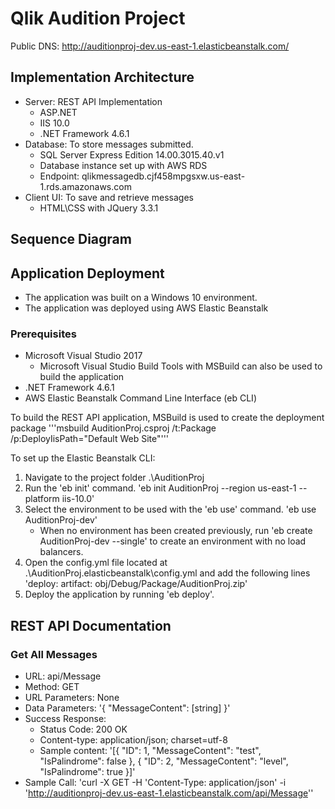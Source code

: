 # Qlik Audition Project

Public DNS: http://auditionproj-dev.us-east-1.elasticbeanstalk.com/

## Implementation Architecture

* Server: REST API Implementation
    - ASP.NET 
    - IIS 10.0
    - .NET Framework 4.6.1
* Database: To store messages submitted.
    - SQL Server Express Edition 14.00.3015.40.v1
    - Database instance set up with AWS RDS
    - Endpoint: qlikmessagedb.cjf458mpgsxw.us-east-1.rds.amazonaws.com
* Client UI: To save and retrieve messages
    - HTML\CSS with JQuery 3.3.1

## Sequence Diagram

## Application Deployment

* The application was built on a Windows 10 environment.
* The application was deployed using AWS Elastic Beanstalk

### Prerequisites
* Microsoft Visual Studio 2017
    - Microsoft Visual Studio Build Tools with MSBuild can also be used to build the application
* .NET Framework 4.6.1
* AWS Elastic Beanstalk Command Line Interface (eb CLI)

To build the REST API application, MSBuild is used to create the deployment package
'''msbuild AuditionProj.csproj /t:Package /p:DeployIisPath="Default Web Site"'''

To set up the Elastic Beanstalk CLI:
1. Navigate to the project folder .\AuditionProj
2. Run the 'eb init' command.
'eb init AuditionProj --region us-east-1 --platform iis-10.0'
3. Select the environment to be used with the 'eb use' command.
'eb use AuditionProj-dev'
    - When no environment has been created previously, run 'eb create AuditionProj-dev --single' to create an environment with no load balancers.
4. Open the config.yml file located at .\AuditionProj\.elasticbeanstalk\config.yml and add the following lines
'deploy:
  artifact: obj/Debug/Package/AuditionProj.zip'
5. Deploy the application by running 'eb deploy'.

## REST API Documentation

### Get All Messages
* URL: api/Message
* Method: GET
* URL Parameters: None
* Data Parameters:
    '{
        "MessageContent": [string]
    }'
* Success Response:
    - Status Code: 200 OK
    - Content-type: application/json; charset=utf-8
    - Sample content:
        '[{
            "ID": 1,
            "MessageContent": "test",
            "IsPalindrome": false
        },
        {
            "ID": 2,
            "MessageContent": "level",
            "IsPalindrome": true
        }]'
* Sample Call: 
    'curl -X GET -H 'Content-Type: application/json' -i 'http://auditionproj-dev.us-east-1.elasticbeanstalk.com/api/Message''